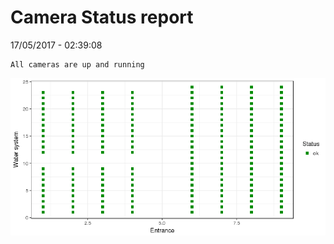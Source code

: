 Camera Status report
================
17/05/2017 - 02:39:08

    All cameras are up and running

![](camreport_files/figure-markdown_github/unnamed-chunk-2-1.png)
